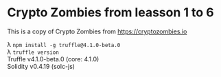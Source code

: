 
# Crypto Zombies from leasson 1 to 6
This is a copy of Crypto Zombies from https://cryptozombies.io

λ `npm install -g truffle@4.1.0-beta.0`  
λ `truffle version`  
Truffle v4.1.0-beta.0 (core: 4.1.0)  
Solidity v0.4.19 (solc-js)  